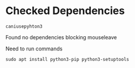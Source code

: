 # Checked Dependencies
```
caniusepyhton3
```
Found no dependencies blocking mouseleave

Need to run commands

```
sudo apt install python3-pip python3-setuptools
```
